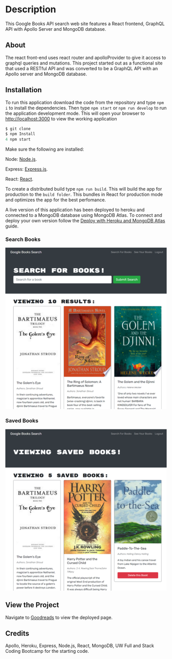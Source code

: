 # <profile>

# Description

This Google Books API search web site features a React frontend, GraphQL API with Apollo Server and MongoDB database.

## About

The react front-end uses react router and apolloProvider to give it access to graphql queries and mutations. This project started out as a functional site that used a RESTful API and was converted to be a GraphQL API with an Apollo server and MongoDB database.

## Installation

To run this application download the code from the repository and type `npm i` to install the dependencies. Then type `npm start` or `npm run develop` to run the application development mode. This will open your browser to [http://localhost:3000](http://localhost:3000) to view the working application

```typescript
$ git clone
$ npm Install
4 npm start
```

Make sure the following are installed:

Node: [Node.js](https://nodejs.org/en/download/).

Express: [Express.js](https://www.npmjs.com/package/express).

React: [React](https://www.npmjs.com/package/react).

To create a distributed build type `npm run build`. This will build the app for production to the `build folder`. This bundles in React for production mode and optimizes the app for the best perfomance.

A live version of this application has been deployed to heroku and connected to a MongoDB database using MongoDB Atlas. To connect and deploy your own version follow the [Deploy with Heroku and MongoDB Atlas](https://coding-boot-camp.github.io/full-stack/mongodb/deploy-with-heroku-and-mongodb-atlas) guide.

### Search Books

![Search Books](./client/src/assets/searchBooks_01.png)

### Saved Books

![Saved Books](./client/src/assets/savedBooks_01.png)

## View the Project

Navigate to [Goodreads](https://shrouded-woodland-65603.herokuapp.com/) to view the deployed page.

## Credits

Apollo, Heroku, Express, Node.js, React, MongoDB, UW Full and Stack Coding Bootcamp for the starting code.
